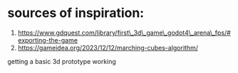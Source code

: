 # sources of inspiration:

1. https://www.gdquest.com/library/first\_3d\_game\_godot4\_arena\_fps/#exporting-the-game
2. https://gameidea.org/2023/12/12/marching-cubes-algorithm/


getting a basic 3d prototype working

